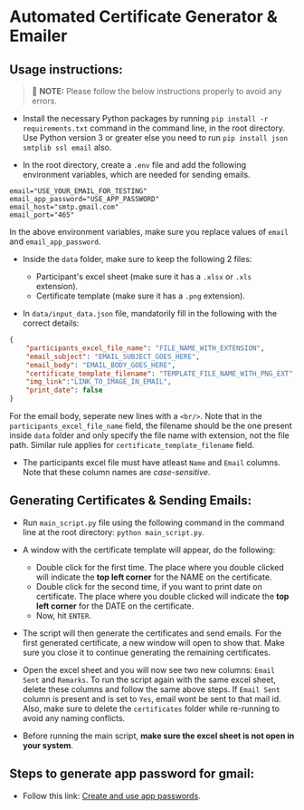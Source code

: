 # Automated Certificate Generator & Emailer

## Usage instructions:

> 📝 **NOTE:** Please follow the below instructions properly to avoid any errors.

- Install the necessary Python packages by running `pip install -r requirements.txt` command in the command line, in the root directory. Use Python version 3 or greater else you need to run `pip install json smtplib ssl email` also.

- In the root directory, create a `.env` file and add the following environment variables, which are needed for sending emails.
```
email="USE_YOUR_EMAIL_FOR_TESTING"
email_app_password="USE_APP_PASSWORD"
email_host="smtp.gmail.com"
email_port="465"
```
In the above environment variables, make sure you replace values of `email` and `email_app_password`.

- Inside the `data` folder, make sure to keep the following 2 files:
  - Participant's excel sheet (make sure it has a `.xlsx` or `.xls` extension).
  - Certificate template (make sure it has a `.png` extension).

- In `data/input_data.json` file, mandatorily fill in the following with the correct details:
```json
{
    "participants_excel_file_name": "FILE_NAME_WITH_EXTENSION",
    "email_subject": "EMAIL_SUBJECT_GOES_HERE",
    "email_body": "EMAIL_BODY_GOES_HERE",
    "certificate_template_filename": "TEMPLATE_FILE_NAME_WITH_PNG_EXT",
    "img_link":"LINK_TO_IMAGE_IN_EMAIL",
    "print_date": false
}
```
For the email body, seperate new lines with a `<br/>`. Note that in the `participants_excel_file_name` field, the filename should be the one present inside `data` folder and only specify the file name with extension, not the file path. Similar rule applies for `certificate_template_filename` field.

- The participants excel file must have atleast `Name` and `Email` columns. Note that these column names are *case-sensitive*.

## Generating Certificates & Sending Emails:

- Run `main_script.py` file using the following command in the command line at the root directory: `python main_script.py`.

- A window with the certificate template will appear, do the following:
  - Double click for the first time. The place where you double clicked will indicate the **top left corner** for the NAME on the certificate.
  - Double click for the second time, if you want to print date on certificate. The place where you double clicked will indicate the **top left corner** for the DATE on the certificate.
  - Now, hit `ENTER`.

- The script will then generate the certificates and send emails. For the first generated certificate, a new window will open to show that. Make sure you close it to continue generating the remaining certificates.

- Open the excel sheet and you will now see two new columns: `Email Sent` and `Remarks`. To run the script again with the same excel sheet, delete these columns and follow the same above steps. If `Email Sent` column is present and is set to `Yes`, email wont be sent to that mail id. Also, make sure to delete the `certificates` folder while re-running to avoid any naming conflicts.

- Before running the main script, **make sure the excel sheet is not open in your system**.

## Steps to generate app password for gmail:

- Follow this link: [Create and use app passwords](https://support.google.com/mail/answer/185833?hl=en-GB).